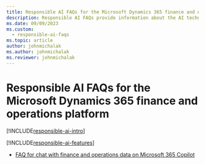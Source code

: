 ```yaml
---
title: Responsible AI FAQs for the Microsoft Dynamics 365 finance and operations platform
description: Responsible AI FAQs provide information about the AI technology that's used in the Microsoft Dynamics 365 finance and operations platform. They also include key considerations and details about how the AI is used, how it was tested and evaluated, and any specific limitations.
ms.date: 09/09/2023
ms.custom: 
  - responsible-ai-faqs
ms.topic: article
author: johnmichalak
ms.author: johnmichalak
ms.reviewer: johnmichalak
---
```


# Responsible AI FAQs for the Microsoft Dynamics 365 finance and operations platform

[!INCLUDE[responsible-ai-intro](../includes/responsible-ai-intro.md)]

[!INCLUDE[responsible-ai-features](../includes/responsible-ai-features.md)]

- [FAQ for chat with finance and operations data on Microsoft 365 Copilot](../m365-copilot/faq-for-chat-with-fno-data-on-m365copilot.md)
